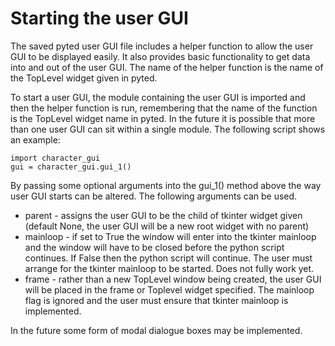 # Starting the user GUI

The saved pyted user GUI file includes a helper function to allow the user GUI to be displayed easily. It also provides
basic functionality to get data into and out of the user GUI. The name of the helper function is the name of the
TopLevel widget given in pyted.

To start a user GUI, the module containing the user GUI is imported and then the helper function is run, remembering
 that the name of the function is the TopLevel widget name in pyted. In the future it is possible that more than one
user GUI can sit within a single module. The following script shows an example:

    import character_gui
    gui = character_gui.gui_1()

By passing some optional arguments into the gui_1() method above the way user GUI starts can be altered. The following
arguments can be used.

* parent - assigns the user GUI to be the child of tkinter widget given (default None, the user GUI will be
 a new root widget with no parent)
* mainloop - if set to True the window will enter into the tkinter mainloop and the window will have to be closed before
  the python script continues. If False then the python script will continue. The user must arrange for the tkinter
  mainloop to be started. Does not fully work yet.
* frame - rather than a new TopLevel window being created, the user GUI will be placed in the frame or Toplevel widget
  specified. The mainloop flag is ignored and the user must ensure that tkinter mainloop is implemented.

In the future some form of modal dialogue boxes may be implemented.